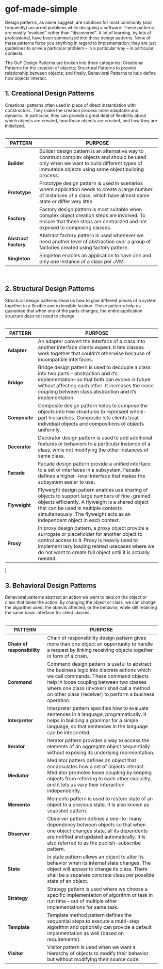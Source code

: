 # gof-made-simple

Design patterns, as name suggest, are solutions for most commonly (and frequently) occurred problems while designing a software. These patterns are mostly “evolved” rather than “discovered”. A lot of learning, by lots of professional, have been summarized into these design patterns. None of these patterns force you anything in regard to implementation; they are just guidelines to solve a particular problem – in a particular way – in particular contexts.

The GoF Design Patterns are broken into three categories: Creational Patterns for the creation of objects; Structural Patterns to provide relationship between objects; and finally, Behavioral Patterns to help define how objects interact.

<h2>1. Creational Design Patterns</h2>
Creational patterns often used in place of direct instantiation with constructors. They make the creation process more adaptable and dynamic. In particular, they can provide a great deal of flexibility about which objects are created, how those objects are created, and how they are initialized.
<br/>
<br/>

| PATTERN     	| PURPOSE                                                                                                                                                                                          	|
|------------------	|--------------------------------------------------------------------------------------------------------------------------------------------------------------------------------------------------	|
| **Builder**          	| Builder design pattern is an alternative way to construct complex objects and should be used only when we want to build different types of immutable objects using same object building process. 	|
| **Prototype**        	| Prototype design pattern is used in scenarios where application needs to create a large number of instances of a class, which have almost same state or differ very little.                      	|
| **Factory**          	| Factory design pattern is most suitable when complex object creation steps are involved. To ensure that these steps are centralized and not exposed to composing classes.                        	|
| **Abstract Factory** 	| Abstract factory pattern is used whenever we need another level of abstraction over a group of factories created using factory pattern.                                                          	|
| **Singleton**        	| Singleton enables an application to have one and only one instance of a class per JVM. 

<br>

<h2>2. Structural Design Patterns</h2>
Structural design patterns show us how to glue different pieces of a system together in a flexible and extensible fashion. These patterns help us guarantee that when one of the parts changes, the entire application structure does not need to change.
<br><br>

| PATTERN 	| PURPOSE                                                                                                                                                                                                                                                                 	|
|--------------	|-------------------------------------------------------------------------------------------------------------------------------------------------------------------------------------------------------------------------------------------------------------------------	|
| **Adapter**      	| An adapter convert the interface of a class into another interface clients expect. It lets classes work together that couldn’t otherwise because of incompatible interfaces.                                                                                            	|
| **Bridge**       	| Bridge design pattern is used to decouple a class into two parts – abstraction and it’s implementation– so that both can evolve in future without affecting each other. It increases the loose coupling between class abstraction and it’s implementation.              	|
| **Composite**    	| Composite design pattern helps to compose the objects into tree structures to represent whole-part hierarchies. Composite lets clients treat individual objects and compositions of objects uniformly.                                                                  	|
| **Decorator**    	| Decorator design pattern is used to add additional features or behaviors to a particular instance of a class, while not modifying the other instances of same class.                                                                                                    	|
| **Facade**       	| Facade design pattern provide a unified interface to a set of interfaces in a subsystem. Facade defines a higher-level interface that makes the subsystem easier to use.                                                                                                	|
| **Flyweight**    	| Flyweight design pattern enables use sharing of objects to support large numbers of fine-grained objects efficiently. A flyweight is a shared object that can be used in multiple contexts simultaneously. The flyweight acts as an independent object in each context. 	|
| **Proxy**        	| In proxy design pattern, a proxy object provide a surrogate or placeholder for another object to control access to it. Proxy is heavily used to implement lazy loading related usecases where we do not want to create full object until it is actually needed.         	|
|    


<h2>3. Behavioral Design Patterns</h2>
Behavioral patterns abstract an action we want to take on the object or class that takes the action. By changing the object or class, we can change the algorithm used, the objects affected, or the behavior, while still retaining the same basic interface for client classes.
<br><br>


| PATTERN                 	| PURPOSE                                                                                                                                                                                                                                                                                 	|
|-------------------------	|-----------------------------------------------------------------------------------------------------------------------------------------------------------------------------------------------------------------------------------------------------------------------------------------	|
| **Chain of responsibility** 	| Chain of responsibility design pattern gives more than one object an opportunity to handle a request by linking receiving objects together in form of a chain.                                                                                                                          	|
| **Command**                 	| Command design pattern is useful to abstract the business logic into discrete actions which we call commands. These command objects help in loose coupling between two classes where one class (invoker) shall call a method on other class (receiver) to perform a business operation. 	|
| **Interpreter**             	| Interpreter pattern specifies how to evaluate sentences in a language, programatically. It helps in building a grammar for a simple language, so that sentences in the language can be interpreted.                                                                                     	|
| **Iterator**                	| Iterator pattern provides a way to access the elements of an aggregate object sequentially without exposing its underlying representation.                                                                                                                                              	|
| **Mediator**                	| Mediator pattern defines an object that encapsulates how a set of objects interact. Mediator promotes loose coupling by keeping objects from referring to each other explicitly, and it lets us vary their interaction independently.                                                   	|
| **Memento**                 	| Memento pattern is used to restore state of an object to a previous state. It is also known as snapshot pattern.                                                                                                                                                                        	|
| **Observer**                	| Observer pattern defines a one-to-many dependency between objects so that when one object changes state, all its dependents are notified and updated automatically. It is also referred to as the publish-subscribe pattern.                                                            	|
| **State**                   	| In state pattern allows an object to alter its behavior when its internal state changes. The object will appear to change its class. There shall be a separate concrete class per possible state of an object.                                                                          	|
| **Strategy**                	| Strategy pattern is used where we choose a specific implementation of algorithm or task in run time – out of multiple other implementations for same task.                                                                                                                              	|
| **Template**                	| Template method pattern defines the sequential steps to execute a multi-step algorithm and optionally can provide a default implementation as well (based on requirements).                                                                                                             	|
| **Visitor**                 	| Visitor pattern is used when we want a hierarchy of objects to modify their behavior but without modifying their source code.                                                                                                                                                           	|